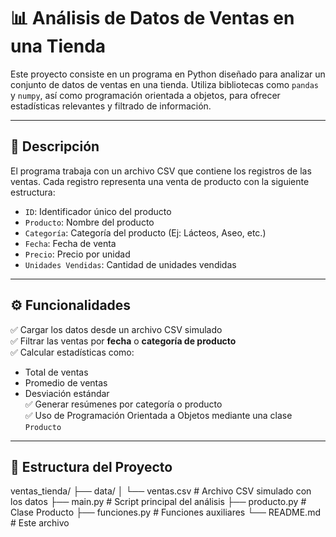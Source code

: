 # 📊 Análisis de Datos de Ventas en una Tienda

Este proyecto consiste en un programa en Python diseñado para analizar un conjunto de datos de ventas en una tienda. Utiliza bibliotecas como `pandas` y `numpy`, así como programación orientada a objetos, para ofrecer estadísticas relevantes y filtrado de información.

---

## 🛒 Descripción

El programa trabaja con un archivo CSV que contiene los registros de las ventas. Cada registro representa una venta de producto con la siguiente estructura:

- `ID`: Identificador único del producto
- `Producto`: Nombre del producto
- `Categoría`: Categoría del producto (Ej: Lácteos, Aseo, etc.)
- `Fecha`: Fecha de venta
- `Precio`: Precio por unidad
- `Unidades Vendidas`: Cantidad de unidades vendidas

---

## ⚙️ Funcionalidades

✅ Cargar los datos desde un archivo CSV simulado  
✅ Filtrar las ventas por **fecha** o **categoría de producto**  
✅ Calcular estadísticas como:
- Total de ventas
- Promedio de ventas
- Desviación estándar  
✅ Generar resúmenes por categoría o producto  
✅ Uso de Programación Orientada a Objetos mediante una clase `Producto`

---

## 📁 Estructura del Proyecto

ventas_tienda/
├── data/
│ └── ventas.csv # Archivo CSV simulado con los datos
├── main.py # Script principal del análisis
├── producto.py # Clase Producto
├── funciones.py # Funciones auxiliares
└── README.md # Este archivo


